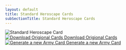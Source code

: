 ```yaml
---
layout: default
title: Standard Heroscape Cards
subSectionTitle: Standard Heroscape Cards
---
```

<section class="thumbnails">
    <img src="{{ '/cardGenerator/assets/images/cardThumbnails/Charos-min.png' | relative_url }}" alt="Standard Heroscape Card">
</section>        
<section class="downloads">
    <div class="download-option">
        <a href="{{ '/cardGenerator/standard/downloadOrigionalStandard.html' | relative_url }}">
            <img src="{{ '/cardGenerator/assets/images/Download.png' | relative_url }}" alt="Download Origional Cards">
            <span>Download Origional Cards</span>
        </a>
    </div>            
    <div class="download-option">
        <a href="{{ '/cardGenerator/cardMaker/cardMaker.html?cardsize=Standard' | relative_url }}">
            <img src="{{ '/cardGenerator/assets/images/new.png' | relative_url }}" alt="Generate a new Army Card">
            <span>Generate a new Army Card</span>
        </a>
    </div>
</section>